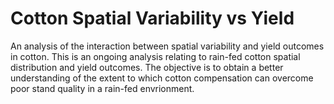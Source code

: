 # Cotton Spatial Variability vs Yield
An analysis of the interaction between spatial variability and yield outcomes in cotton. This is an ongoing analysis relating to rain-fed cotton spatial distribution and yield outcomes. The objective is to obtain a better understanding of the extent to which cotton compensation can overcome poor stand quality in a rain-fed envrionment.



